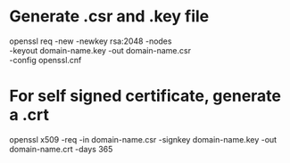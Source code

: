 # Generate .csr and .key file

openssl req -new -newkey rsa:2048 -nodes \
  -keyout domain-name.key -out domain-name.csr \
  -config openssl.cnf

# For self signed certificate, generate a .crt

openssl x509 -req -in domain-name.csr -signkey domain-name.key -out domain-name.crt -days 365

